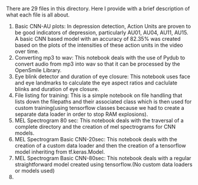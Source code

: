 There are 29 files in this directory. Here I provide with a brief description of what each file is all about.
1. Basic CNN-AU plots: In depression detection, Action Units are proven to be good indicators of depression, particularly AU01, AU04, AU11, AU15. A basic CNN based model with an accuracy of 82.35% was created based on the plots of the intensities of these action units in the video over time.
2. Converting mp3 to wav: This notebook deals with the use of Pydub to convert audio from mp3 into wav so that it can be processed by the OpenSmile Library.
3. Eye blink detector and duration of eye closure: This notebook uses face and eye landmarks to calculate the eye aspect ratios and caclulate blinks and duration of eye closure.
4. File listing for training: This is a simple notebook on file handling that lists down the filepaths and their associated class which is then used for custom training(using tensorflow classes because we had to create a separate data loader in order to stop RAM explosions).
5. MEL Spectrogram 80 sec: This notebook deals with the traversal of a complete directory and the creation of mel spectrograms for CNN models.
6. MEL Spectrogram Basic CNN-20sec: This notebook deals with the creation of a custom data loader and then the creation of a tensorflow model inheriting from tf.keras.Model.
7. MEL Spectrogram Basic CNN-80sec: This notebook deals with a regular straightforward model created using tensorflow.(No custom data loaders or models used)
8.  
